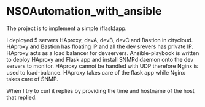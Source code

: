 # NSOAutomation_with_ansible
The project is to implement a simple (flask)app.

I deployed 5 servers HAproxy, devA, devB, devC and Bastion in citycloud. HAproxy and Bastion has floating IP and all the dev srevers has private IP. HAproxy acts as a load balancer for devservers. Ansible-playbook is written to deploy HAproxy and Flask app and install SNMPd daemon onto the dev servers to monitor.
HAproxy cannot be handled with UDP therefore Nginx is used to load-balance. HAproxy takes care of the flask app while Nginx takes care of SNMP.

When I try to curl it replies by providing the time and hostname of the host that replied.
